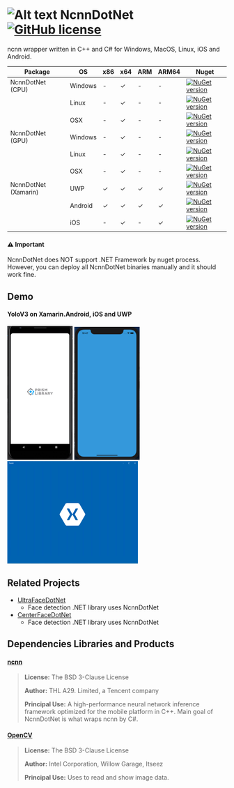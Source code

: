 # ![Alt text](nuget/nn48.png "NcnnDotNet") NcnnDotNet [![GitHub license](https://img.shields.io/github/license/mashape/apistatus.svg)]()

ncnn wrapper written in C++ and C# for Windows, MacOS, Linux, iOS and Android.

|Package|OS|x86|x64|ARM|ARM64|Nuget|
|---|---|---|---|---|---|---|
|NcnnDotNet (CPU)|Windows|-|✓|-|-|[![NuGet version](https://img.shields.io/nuget/v/NcnnDotNet.svg)](https://www.nuget.org/packages/NcnnDotNet)|
||Linux|-|✓|-|-|[![NuGet version](https://img.shields.io/nuget/v/NcnnDotNet.svg)](https://www.nuget.org/packages/NcnnDotNet)|
||OSX|-|✓|-|-|[![NuGet version](https://img.shields.io/nuget/v/NcnnDotNet.svg)](https://www.nuget.org/packages/NcnnDotNet)|
|NcnnDotNet (GPU)|Windows|-|✓|-|-|[![NuGet version](https://img.shields.io/nuget/v/NcnnDotNet.GPU.svg)](https://www.nuget.org/packages/NcnnDotNet.GPU)|
||Linux|-|✓|-|-|[![NuGet version](https://img.shields.io/nuget/v/NcnnDotNet.GPU.svg)](https://www.nuget.org/packages/NcnnDotNet.GPU)|
||OSX|-|✓|-|-|[![NuGet version](https://img.shields.io/nuget/v/NcnnDotNet.GPU.svg)](https://www.nuget.org/packages/NcnnDotNet.GPU)|
|NcnnDotNet (Xamarin)|UWP|✓|✓|✓|✓|[![NuGet version](https://img.shields.io/nuget/v/NcnnDotNet.Xamarin.svg)](https://www.nuget.org/packages/NcnnDotNet.Xamarin)|
||Android|✓|✓|✓|✓|[![NuGet version](https://img.shields.io/nuget/v/NcnnDotNet.Xamarin.svg)](https://www.nuget.org/packages/NcnnDotNet.Xamarin)|
||iOS|-|✓|-|✓|[![NuGet version](https://img.shields.io/nuget/v/NcnnDotNet.Xamarin.svg)](https://www.nuget.org/packages/NcnnDotNet.Xamarin)|

#### :warning: Important

NcnnDotNet does NOT support .NET Framework by nuget process. 
However, you can deploy all NcnnDotNet binaries manually and it should work fine.

## Demo

#### YoloV3 on Xamarin.Android, iOS and UWP

<img src="examples\Xamarin\YoloV3\images\android.webp" width="150" /> <img src="examples\Xamarin\YoloV3\images\ios.webp" width="150" /> <img src="examples\Xamarin\YoloV3\images\uwp.webp" width="300" />

## Related Projects

- [UltraFaceDotNet](https://github.com/takuya-takeuchi/UltraFaceDotNet)
  - Face detection .NET library uses NcnnDotNet
- [CenterFaceDotNet](https://github.com/takuya-takeuchi/CenterFaceDotNet)
  - Face detection .NET library uses NcnnDotNet
 
## Dependencies Libraries and Products

#### [ncnn](https://github.com/Tencent/ncnn/)

> **License:** The BSD 3-Clause License
>
> **Author:** THL A29. Limited, a Tencent company
> 
> **Principal Use:** A high-performance neural network inference framework optimized for the mobile platform in C++. Main goal of NcnnDotNet is what wraps ncnn by C#.

#### [OpenCV](https://opencv.org/)

> **License:** The BSD 3-Clause License
>
> **Author:** Intel Corporation, Willow Garage, Itseez
> 
> **Principal Use:** Uses to read and show image data.